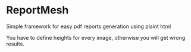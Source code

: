 ReportMesh
==========

Simple framework for easy pdf reports generation using plaint html

You have to define heights for every image, otherwise you will get wrong results.
